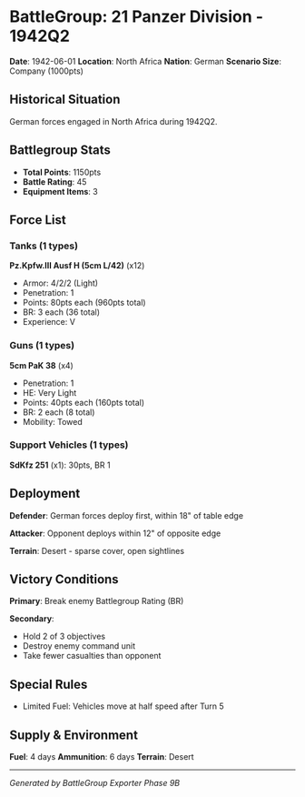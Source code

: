 # BattleGroup: 21 Panzer Division - 1942Q2

**Date**: 1942-06-01
**Location**: North Africa
**Nation**: German
**Scenario Size**: Company (1000pts)

## Historical Situation

German forces engaged in North Africa during 1942Q2.

## Battlegroup Stats

- **Total Points**: 1150pts
- **Battle Rating**: 45
- **Equipment Items**: 3

## Force List

### Tanks (1 types)

**Pz.Kpfw.III Ausf H (5cm L/42)** (x12)
- Armor: 4/2/2 (Light)
- Penetration: 1
- Points: 80pts each (960pts total)
- BR: 3 each (36 total)
- Experience: V

### Guns (1 types)

**5cm PaK 38** (x4)
- Penetration: 1
- HE: Very Light
- Points: 40pts each (160pts total)
- BR: 2 each (8 total)
- Mobility: Towed

### Support Vehicles (1 types)

**SdKfz 251** (x1): 30pts, BR 1

## Deployment

**Defender**: German forces deploy first, within 18" of table edge

**Attacker**: Opponent deploys within 12" of opposite edge

**Terrain**: Desert - sparse cover, open sightlines

## Victory Conditions

**Primary**: Break enemy Battlegroup Rating (BR)

**Secondary**:
- Hold 2 of 3 objectives
- Destroy enemy command unit
- Take fewer casualties than opponent

## Special Rules

- Limited Fuel: Vehicles move at half speed after Turn 5

## Supply & Environment

**Fuel**: 4 days
**Ammunition**: 6 days
**Terrain**: Desert

---

*Generated by BattleGroup Exporter Phase 9B*
